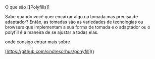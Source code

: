 O que são [[Polyfills]] 

Sabe quando você quer encaixar algo na tomada mas precisa de adaptador? Então, as tomadas são as variedades de tecnologias ou browsers que implementam a sua forma de tomada e o adaptador ou o polyfill é a maneira de se ajustar a todas elas.

onde consigo entrar mais sobre

[https://github.com/sindresorhus/ponyfill]()
